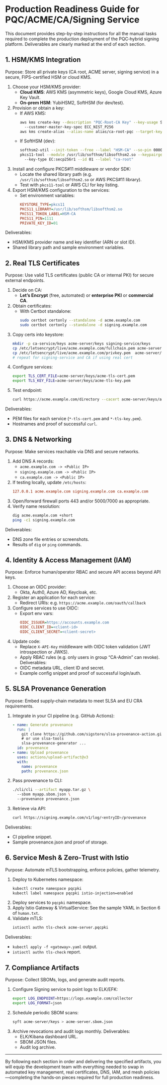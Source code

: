 # Production Readiness Guide for PQC/ACME/CA/Signing Service

This document provides step-by-step instructions for all the manual tasks required to complete the production deployment of the PQC‑hybrid signing platform. Deliverables are clearly marked at the end of each section.

## 1. HSM/KMS Integration
Purpose: Store all private keys (CA root, ACME server, signing service) in a secure, FIPS-certified HSM or cloud KMS.

1. Choose your HSM/KMS provider:
   - **Cloud KMS**: AWS KMS (asymmetric keys), Google Cloud KMS, Azure Key Vault.
   - **On‑prem HSM**: YubiHSM2, SoftHSM (for dev/test).
2. Provision or obtain a key:
   - If AWS KMS:
     ```bash
     aws kms create-key --description "PQC-Root-CA Key" --key-usage SIGN_VERIFY \  
       --customer-master-key-spec ECC_NIST_P256
     aws kms create-alias --alias-name alias/ca-root-pqc --target-key-id <KeyId>
     ```
   - If SoftHSM (dev):
     ```bash
     softhsm2-util --init-token --free --label "HSM-CA" --so-pin 0000 --pin 1111
     pkcs11-tool --module /usr/lib/softhsm/libsofthsm2.so --keypairgen \  
       --key-type EC:secp256r1 --id 01 --label "ca-root"
     ```
3. Install and configure PKCS#11 middleware or vendor SDK:
   - Locate the shared library path (e.g. `/usr/lib/softhsm/libsofthsm2.so` or AWS PKCS#11 library).
   - Test with `pkcs11-tool` or AWS CLI for key listing.
4. Export HSM/KMS configuration to the services:
   - Set environment variables:
     ```ini
     KEYSTORE_TYPE=pkcs11
     PKCS11_LIBRARY=/usr/lib/softhsm/libsofthsm2.so
     PKCS11_TOKEN_LABEL=HSM-CA
     PKCS11_PIN=1111
     PRIVATE_KEY_ID=01
     ```
Deliverables:
   - HSM/KMS provider name and key identifier (ARN or slot ID).
   - Shared library path and sample environment variables.

## 2. Real TLS Certificates
Purpose: Use valid TLS certificates (public CA or internal PKI) for secure external endpoints.

1. Decide on CA:
   - **Let’s Encrypt** (free, automated) or **enterprise PKI** or **commercial CA**.
2. Obtain certificates:
   - With Certbot standalone:
     ```bash
     sudo certbot certonly --standalone -d acme.example.com
     sudo certbot certonly --standalone -d signing.example.com
     ```
3. Copy certs into keystore:
   ```bash
   mkdir -p ca-service/keys acme-server/keys signing-service/keys
   cp /etc/letsencrypt/live/acme.example.com/fullchain.pem acme-server/keys/acme-tls-cert.pem
   cp /etc/letsencrypt/live/acme.example.com/privkey.pem  acme-server/keys/acme-tls-key.pem
   # repeat for signing-service and CA if using real cert
   ```
4. Configure services:
   ```bash
   export TLS_CERT_FILE=acme-server/keys/acme-tls-cert.pem
   export TLS_KEY_FILE=acme-server/keys/acme-tls-key.pem
   ```
5. Test endpoint:
   ```bash
   curl https://acme.example.com/directory --cacert acme-server/keys/acme-tls-cert.pem
   ```
Deliverables:
   - PEM files for each service (`*-tls-cert.pem` and `*-tls-key.pem`).
   - Hostnames and proof of successful `curl`.

## 3. DNS & Networking
Purpose: Make services reachable via DNS and secure networks.

1. Add DNS A records:
   - `acme.example.com -> <Public IP>`
   - `signing.example.com -> <Public IP>`
   - `ca.example.com -> <Public IP>`
2. If testing locally, update `/etc/hosts`:
   ```ini
   127.0.0.1 acme.example.com signing.example.com ca.example.com
   ```
3. Open/forward firewall ports 443 and/or 5000/7000 as appropriate.
4. Verify name resolution:
   ```bash
   dig acme.example.com +short
   ping -c1 signing.example.com
   ```
Deliverables:
   - DNS zone file entries or screenshots.
   - Results of `dig` or `ping` commands.

## 4. Identity & Access Management (IAM)
Purpose: Enforce human/operator RBAC and secure API access beyond API keys.

1. Choose an OIDC provider:
   - Okta, Auth0, Azure AD, Keycloak, etc.
2. Register an application for each service:
   - Redirect URIs: e.g. `https://acme.example.com/oauth/callback`
3. Configure services to use OIDC:
   - Export env vars:
     ```ini
     OIDC_ISSUER=https://accounts.example.com
     OIDC_CLIENT_ID=<client-id>
     OIDC_CLIENT_SECRET=<client-secret>
     ```
4. Update code:
   - Replace `X-API-Key` middleware with OIDC token validation (JWT introspection or JWKS).
   - Apply RBAC rules (e.g. only users in group “CA-Admin” can revoke).
Deliverables:
   - OIDC metadata URL, client ID and secret.
   - Example config snippet and proof of successful login/auth.

## 5. SLSA Provenance Generation
Purpose: Embed supply‑chain metadata to meet SLSA and EU CRA requirements.

1. Integrate in your CI pipeline (e.g. GitHub Actions):
   ```yaml
   - name: Generate provenance
     run: |
       git clone https://github.com/sigstore/slsa-provenance-action.git
       # or use slsa-tools
       slsa-provenance-generator ...
     id: provenance
   - name: Upload provenance
     uses: actions/upload-artifact@v3
     with:
       name: provenance
       path: provenance.json
   ```
2. Pass provenance to CLI:
   ```bash
   ./cli/cli --artifact myapp.tar.gz \  
     --sbom myapp.sbom.json \  
     --provenance provenance.json
   ```
3. Retrieve via API:
   ```bash
   curl https://signing.example.com/v1/log/<entryID>/provenance
   ```
Deliverables:
   - CI pipeline snippet.
   - Sample provenance.json and proof of storage.

## 6. Service Mesh & Zero‑Trust with Istio
Purpose: Automate mTLS bootstrapping, enforce policies, gather telemetry.

1. Deploy to Kubernetes namespace:
   ```bash
   kubectl create namespace pqcpki
   kubectl label namespace pqcpki istio-injection=enabled
   ```
2. Deploy services to `pqcpki` namespace.
3. Apply Istio Gateway & VirtualService:
   See the sample YAML in Section 6 of `human.txt`.
4. Validate mTLS:
   ```bash
   istioctl authn tls-check acme-server.pqcpki
   ```
Deliverables:
   - `kubectl apply -f <gateway>.yaml` output.
   - `istioctl authn tls-check` report.

## 7. Compliance Artifacts
Purpose: Collect SBOMs, logs, and generate audit reports.

1. Configure Signing service to point logs to ELK/EFK:
   ```bash
   export LOG_ENDPOINT=https://logs.example.com/collector
   export LOG_FORMAT=json
   ```
2. Schedule periodic SBOM scans:
   ```bash
   syft acme-server/keys > acme-server.sbom.json
   ```
3. Archive revocations and audit logs monthly.
Deliverables:
   - ELK/Kibana dashboard URL.
   - SBOM JSON files.
   - Audit log archive.

---
By following each section in order and delivering the specified artifacts, you will equip the development team with everything needed to swap in automated key management, real certificates, DNS, IAM, and mesh policies—completing the hands‑on pieces required for full production readiness.